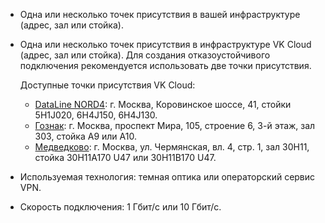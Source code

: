 - Одна или несколько точек присутствия в вашей инфраструктуре (адрес, зал или стойка).
- Одна или несколько точек присутствия в инфраструктуре VK Cloud (адрес, зал или стойка). Для создания отказоустойчивого подключения рекомендуется использовать две точки присутствия.

  Доступные точки присутствия VK Cloud:

  - [DataLine NORD4](https://www.dtln.ru/tsod-nord): г. Москва, Коровинское шоссе, 41, стойки 5H1J020, 6H4J150, 6H4J130.
  - [Гознак](https://tech.goznak.ru/dc-goznak-moscow): г. Москва, проспект Мира, 105, строение 6, 3-й этаж, зал 303, стойка A9 или A10.
  - [Медведково](https://dcnetwork.ru/dc/moscow): г. Москва, ул. Чермянская, вл. 4, стр. 1, зал 30H11, стойка 30H11A170 U47 или 30H11B170 U47.

- Используемая технология: темная оптика или операторский сервис VPN.
- Скорость подключения: 1 Гбит/с или 10 Гбит/с.
